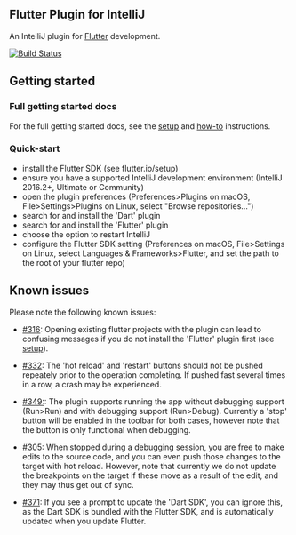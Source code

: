 ## Flutter Plugin for IntelliJ

An IntelliJ plugin for [Flutter](https://flutter.io/) development. 

[![Build Status](https://travis-ci.org/flutter/flutter-intellij.svg)](https://travis-ci.org/flutter/flutter-intellij)

## Getting started

### Full getting started docs

For the full getting started docs, see the [setup](https://flutter.io/setup/#flutter-intellij-ide-plugins) and [how-to](https://flutter.io/intellij-ide/) instructions.

### Quick-start

- install the Flutter SDK (see flutter.io/setup)
- ensure you have a supported IntelliJ development environment (IntelliJ 2016.2+, Ultimate or Community)
- open the plugin preferences (Preferences>Plugins on macOS, File>Settings>Plugins on Linux, select "Browse repositories…")
- search for and install the 'Dart' plugin
- search for and install the 'Flutter' plugin
- choose the option to restart IntelliJ
- configure the Flutter SDK setting (Preferences on macOS, File>Settings on Linux, select Languages & Frameworks>Flutter, and set the path to the root of your flutter repo)

## Known issues

Please note the following known issues:

* [#316](https://github.com/flutter/flutter-intellij/issues/316): Opening existing flutter projects with the plugin can lead to confusing messages if you do not install the 'Flutter' plugin first (see [setup](https://flutter.io/setup/#flutter-intellij-ide-plugins)).

* [#332](https://github.com/flutter/flutter-intellij/issues/332): The 'hot reload' and 'restart' buttons should not be pushed repeately prior to the operation completing. If pushed fast several times in a row, a crash may be experienced.

* [#349:](https://github.com/flutter/flutter-intellij/issues/349): The plugin supports running the app without debugging support (Run>Run) and with debugging support (Run>Debug). Currently a 'stop' button will be enabled in the toolbar for both cases, however note that the button is only functional when debugging.

* [#305](https://github.com/flutter/flutter-intellij/issues/305): When stopped during a debugging session, you are free to make edits to the source code, and you can even push those changes to the target with hot reload. However, note that currently we do not update the breakpoints on the target if these move as a result of the edit, and they may thus get out of sync.

* [#371](https://github.com/flutter/flutter-intellij/issues/371): If you see a prompt to update the 'Dart SDK', you can ignore this, as the Dart SDK is bundled with the Flutter SDK, and is automatically updated when you update Flutter.

